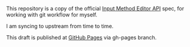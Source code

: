 This repository is a copy of the official [Input Method Editor API][1] spec,
for working with git workflow for myself.

I am syncing to upstream from time to time.

This draft is published at [GitHub Pages][2] via gh-pages branch.

   [1]: http://dvcs.w3.org/hg/ime-api/raw-file/default/Overview.html
   [2]: http://tkochi-work.github.io/imeapi_draft/Overview.html
